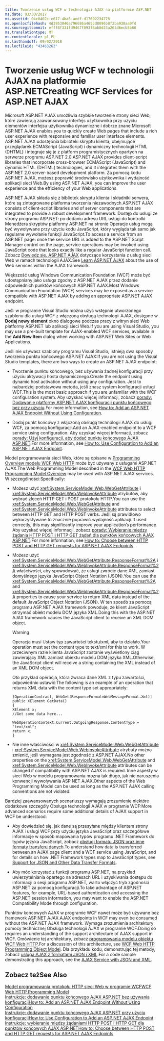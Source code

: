 ```yaml
---
title: Tworzenie usług WCF w technologii AJAX na platformie ASP.NET
ms.date: 03/30/2017
ms.assetid: 04c0402c-e617-4ba5-aedf-d17692234776
ms.openlocfilehash: 4d3953046a796686a465cd8096b8f2ba930aa9fd
ms.sourcegitcommit: efff8f331fd9467f093f8ab8d23a203d6ecb5b60
ms.translationtype: MT
ms.contentlocale: pl-PL
ms.lasthandoff: 09/02/2018
ms.locfileid: "43463263"
---
```

# <a name="creating-wcf-services-for-aspnet-ajax"></a><span data-ttu-id="fb8a4-102">Tworzenie usług WCF w technologii AJAX na platformie ASP.NET</span><span class="sxs-lookup"><span data-stu-id="fb8a4-102">Creating WCF Services for ASP.NET AJAX</span></span>
<span data-ttu-id="fb8a4-103">Microsoft ASP.NET AJAX umożliwia szybkie tworzenie strony sieci Web, które zawierają zaawansowany interfejs użytkownika przy użyciu elementów interfejsu użytkownika dynamiczne i dobrze znane.</span><span class="sxs-lookup"><span data-stu-id="fb8a4-103">Microsoft ASP.NET AJAX enables you to quickly create Web pages that include a rich user experience with responsive and familiar user interface elements.</span></span> <span data-ttu-id="fb8a4-104">ASP.NET AJAX udostępnia biblioteki skryptu klienta, obejmujące przeglądarek ECMAScript (JavaScript) i dynamiczny technologii HTML (DHTML) i integruje się je z platform programistycznych opartych na serwerze programu ASP.NET 2.0.</span><span class="sxs-lookup"><span data-stu-id="fb8a4-104">ASP.NET AJAX provides client-script libraries that incorporate cross-browser ECMAScript (JavaScript) and dynamic HTML (DHTML) technologies, and it integrates them with the ASP.NET 2.0 server-based development platform.</span></span> <span data-ttu-id="fb8a4-105">Za pomocą kodu ASP.NET AJAX, możesz poprawić środowisko użytkownika i wydajność aplikacji sieci Web.</span><span class="sxs-lookup"><span data-stu-id="fb8a4-105">By using ASP.NET AJAX, you can improve the user experience and the efficiency of your Web applications.</span></span>  
  
 <span data-ttu-id="fb8a4-106">ASP.NET AJAX składa się z bibliotek skryptu klienta i składniki serwera, które są zintegrowane platforma tworzenia niezawodnych.</span><span class="sxs-lookup"><span data-stu-id="fb8a4-106">ASP.NET AJAX consists of client-script libraries and of server components that are integrated to provide a robust development framework.</span></span> <span data-ttu-id="fb8a4-107">Dostęp do usługi ze strony programu ASP.NET: po dodaniu adresu URL usługi do kontrolki Menedżera skryptów platformy ASP.NET na stronie Operacje usług mogą być wywoływane przy użyciu kodu JavaScript, który wygląda tak samo jak regularne wywołanie funkcji JavaScript.</span><span class="sxs-lookup"><span data-stu-id="fb8a4-107">To access a service from an ASP.NET page: once the service URL is added to the ASP.NET Script Manager control on the page, service operations may be invoked using JavaScript code that looks exactly like a regular JavaScript function call.</span></span> <span data-ttu-id="fb8a4-108">Zobacz [Dowiedz się, ASP.NET AJAX](https://go.microsoft.com/fwlink/?LinkId=186475) dotyczące korzystania z usług sieci Web w ramach technologii AJAX.</span><span class="sxs-lookup"><span data-stu-id="fb8a4-108">See [Learn ASP.NET AJAX](https://go.microsoft.com/fwlink/?LinkId=186475) about the use of Web services within the AJAX framework.</span></span>  
  
 <span data-ttu-id="fb8a4-109">Większość usług Windows Communication Foundation (WCF) może być udostępniany jako usługa zgodny z ASP.NET AJAX przez dodanie odpowiednich punktów końcowych ASP.NET AJAX.</span><span class="sxs-lookup"><span data-stu-id="fb8a4-109">Most Windows Communication Foundation (WCF) services may be exposed as a service compatible with ASP.NET AJAX by adding an appropriate ASP.NET AJAX endpoint.</span></span>  
  
 <span data-ttu-id="fb8a4-110">Jeśli w programie Visual Studio można użyć wstępnie utworzonego szablonu dla usługi WCF z włączoną obsługą technologii AJAX, dostępne w **Dodaj nowy element** okno dialogowe podczas pracy z witryn sieci Web platformy ASP.NET lub aplikacji sieci Web.</span><span class="sxs-lookup"><span data-stu-id="fb8a4-110">If you are using Visual Studio, you may use a pre-built template for AJAX-enabled WCF services, available in the **Add New Item** dialog when working with ASP.NET Web Sites or Web Applications.</span></span>  
  
 <span data-ttu-id="fb8a4-111">Jeśli nie używasz szablony programu Visual Studio, istnieją dwa sposoby tworzenia punktu końcowego ASP.NET AJAX:</span><span class="sxs-lookup"><span data-stu-id="fb8a4-111">If you are not using the Visual Studio templates, there are two ways to create an ASP.NET AJAX endpoint:</span></span>  
  
-   <span data-ttu-id="fb8a4-112">Tworzenie punktu końcowego, bez używania żadnej konfiguracji przy użyciu aktywacji hosta dynamicznego.</span><span class="sxs-lookup"><span data-stu-id="fb8a4-112">Create the endpoint using dynamic host activation without using any configuration.</span></span> <span data-ttu-id="fb8a4-113">Jest to najbardziej podstawowa metoda, jeśli znasz system konfiguracji usługi WCF.</span><span class="sxs-lookup"><span data-stu-id="fb8a4-113">This is the most basic approach if you are unfamiliar with the WCF configuration system.</span></span> <span data-ttu-id="fb8a4-114">Aby uzyskać więcej informacji, zobacz [porady: Dodawanie platformy ASP.NET AJAX konfiguracji punktu końcowego bez przy użyciu](../../../../docs/framework/wcf/feature-details/how-to-add-an-aspnet-ajax-endpoint-without-using-configuration.md).</span><span class="sxs-lookup"><span data-stu-id="fb8a4-114">For more information, see [How to: Add an ASP.NET AJAX Endpoint Without Using Configuration](../../../../docs/framework/wcf/feature-details/how-to-add-an-aspnet-ajax-endpoint-without-using-configuration.md).</span></span>  
  
-   <span data-ttu-id="fb8a4-115">Dodaj punkt końcowy z włączoną obsługą technologii AJAX do usługi WCF, za pomocą konfiguracji.</span><span class="sxs-lookup"><span data-stu-id="fb8a4-115">Add an AJAX-enabled endpoint to a WCF service using configuration.</span></span> <span data-ttu-id="fb8a4-116">Aby uzyskać więcej informacji, zobacz [porady: Użyj konfiguracji, aby dodać punktu końcowego AJAX ASP.NET](../../../../docs/framework/wcf/feature-details/how-to-use-configuration-to-add-an-aspnet-ajax-endpoint.md).</span><span class="sxs-lookup"><span data-stu-id="fb8a4-116">For more information, see [How to: Use Configuration to Add an ASP.NET AJAX Endpoint](../../../../docs/framework/wcf/feature-details/how-to-use-configuration-to-add-an-aspnet-ajax-endpoint.md).</span></span>  
  
 <span data-ttu-id="fb8a4-117">Model programowania sieci Web, które są opisane w [Programming Overview modelu WCF Web HTTP](../../../../docs/framework/wcf/feature-details/wcf-web-http-programming-model-overview.md) może być używany z usługami ASP.NET AJAX.</span><span class="sxs-lookup"><span data-stu-id="fb8a4-117">The Web Programming Model described in the [WCF Web HTTP Programming Model Overview](../../../../docs/framework/wcf/feature-details/wcf-web-http-programming-model-overview.md) may be used with ASP.NET AJAX services.</span></span> <span data-ttu-id="fb8a4-118">W szczególności:</span><span class="sxs-lookup"><span data-stu-id="fb8a4-118">Specifically:</span></span>  
  
-   <span data-ttu-id="fb8a4-119">Możesz użyć <xref:System.ServiceModel.Web.WebGetAttribute> i <xref:System.ServiceModel.Web.WebInvokeAttribute> atrybutów, aby wybrać zleceń HTTP GET i POST protokołu HTTP.</span><span class="sxs-lookup"><span data-stu-id="fb8a4-119">You can use the <xref:System.ServiceModel.Web.WebGetAttribute> and <xref:System.ServiceModel.Web.WebInvokeAttribute> attributes to select between HTTP GET and HTTP POST verbs.</span></span> <span data-ttu-id="fb8a4-120">Jeśli są prawidłowo wykorzystywane to znacznie poprawić wydajność aplikacji.</span><span class="sxs-lookup"><span data-stu-id="fb8a4-120">If used correctly, this may significantly improve your application’s performance.</span></span> <span data-ttu-id="fb8a4-121">Aby uzyskać więcej informacji, zobacz [porady: Wybieranie między żądania HTTP POST i HTTP GET żądań dla punktów końcowych AJAX ASP.NET](../../../../docs/framework/wcf/feature-details/http-post-and-http-get-requests-for-aspnet-ajax-endpoints.md).</span><span class="sxs-lookup"><span data-stu-id="fb8a4-121">For more information, see [How to: Choose between HTTP POST and HTTP GET requests for ASP.NET AJAX Endpoints](../../../../docs/framework/wcf/feature-details/http-post-and-http-get-requests-for-aspnet-ajax-endpoints.md).</span></span>  
  
-   <span data-ttu-id="fb8a4-122">Możesz użyć <xref:System.ServiceModel.Web.WebGetAttribute.ResponseFormat%2A> i <xref:System.ServiceModel.Web.WebInvokeAttribute.ResponseFormat%2A> właściwości, aby spowodować, że usługi zwrócić dane XML zamiast domyślnego języka JavaScript Object Notation (JSON).</span><span class="sxs-lookup"><span data-stu-id="fb8a4-122">You can use the <xref:System.ServiceModel.Web.WebGetAttribute.ResponseFormat%2A> and <xref:System.ServiceModel.Web.WebInvokeAttribute.ResponseFormat%2A> properties to cause your service to return XML data instead of the default JavaScript Object Notation (JSON).</span></span> <span data-ttu-id="fb8a4-123">W ten sposób za pomocą programu ASP.NET AJAX framework powoduje, że klient JavaScript otrzymać obiekt modelu DOM języka XML.</span><span class="sxs-lookup"><span data-stu-id="fb8a4-123">Doing this with the ASP.NET AJAX framework causes the JavaScript client to receive an XML DOM object.</span></span>  
  
    > [!WARNING]
    >  <span data-ttu-id="fb8a4-124">Operacja musi Ustaw typ zawartości tekstu/xml, aby to działało.</span><span class="sxs-lookup"><span data-stu-id="fb8a4-124">Your operation must set the content type to text/xml for this to work.</span></span> <span data-ttu-id="fb8a4-125">W przeciwnym razie klienta JavaScript zostanie wyświetlony ciąg zawierający XML zamiast obiektu modelu DOM języka XML.</span><span class="sxs-lookup"><span data-stu-id="fb8a4-125">Otherwise, the JavaScript client will receive a string containing the XML instead of an XML DOM object.</span></span>  
  
     <span data-ttu-id="fb8a4-126">Oto przykład operacja, która zwraca dane XML z typu zawartości, odpowiednio ustawić:</span><span class="sxs-lookup"><span data-stu-id="fb8a4-126">The following is an example of an operation that returns XML data with the content type set appropriately:</span></span>  
  
    ```  
    [OperationContract, WebGet(ResponseFormat=WebMessageFormat.Xml)]  
    public XElement GetData()  
    {  
    XElement x;  
    //Get some data here...  
  
    WebOperationContext.Current.OutgoingResponse.ContentType = "text/xml";      
    return x;  
    }  
    ```  
  
-   <span data-ttu-id="fb8a4-127">Nie inne właściwości w <xref:System.ServiceModel.Web.WebGetAttribute> i <xref:System.ServiceModel.Web.WebInvokeAttribute> atrybuty można zmienić, jeśli wymagana jest zgodność z ASP.NET AJAX.</span><span class="sxs-lookup"><span data-stu-id="fb8a4-127">No other properties on the <xref:System.ServiceModel.Web.WebGetAttribute> and <xref:System.ServiceModel.Web.WebInvokeAttribute> attributes can be changed if compatibility with ASP.NET AJAX is required.</span></span> <span data-ttu-id="fb8a4-128">Inne aspekty w sieci Web w modelu programowania można tak długo, jak nie naruszenia konwencji wywoływania ASP.NET AJAX.</span><span class="sxs-lookup"><span data-stu-id="fb8a4-128">Other aspects of the Web Programming Model can be used as long as the ASP.NET AJAX calling conventions are not violated.</span></span>  
  
 <span data-ttu-id="fb8a4-129">Bardziej zaawansowanych scenariuszy wymagają zrozumienie niektóre dodatkowe szczegóły Obsługa technologii AJAX w programie WCF:</span><span class="sxs-lookup"><span data-stu-id="fb8a4-129">More advanced scenarios require some additional details of AJAX support in WCF be understood:</span></span>  
  
-   <span data-ttu-id="fb8a4-130">Aby dowiedzieć się, jak dane są przesyłane między klientem strony AJAX i usługi WCF przy użyciu języka JavaScript oraz szczegółowe informacje w sposób mapowania typów programu .NET Framework do typów języka JavaScript, zobacz [obsługi formatu JSON oraz inne formaty transferu danych](../../../../docs/framework/wcf/feature-details/support-for-json-and-other-data-transfer-formats.md).</span><span class="sxs-lookup"><span data-stu-id="fb8a4-130">To understand how data is transferred between an AJAX page client and a WCF service using JavaScript, and for details on how .NET Framework types map to JavaScript types, see [Support for JSON and Other Data Transfer Formats](../../../../docs/framework/wcf/feature-details/support-for-json-and-other-data-transfer-formats.md).</span></span>  
  
-   <span data-ttu-id="fb8a4-131">Aby móc korzystać z funkcji programu ASP.NET, na przykład uwierzytelniania opartego na adresach URL i uzyskiwania dostępu do informacji o sesji programu ASP.NET, warto włączyć tryb zgodności ASP.NET za pomocą konfiguracji.</span><span class="sxs-lookup"><span data-stu-id="fb8a4-131">To take advantage of ASP.NET features, for example, URL-based authentication and accessing the ASP.NET session information, you may want to enable the ASP.NET Compatibility Mode through configuration.</span></span>  
  
 <span data-ttu-id="fb8a4-132">Punktów końcowych AJAX w programie WCF nawet może być używane bez framework ASP.NET AJAX.</span><span class="sxs-lookup"><span data-stu-id="fb8a4-132">AJAX endpoints in WCF may even be consumed without the ASP.NET AJAX framework.</span></span> <span data-ttu-id="fb8a4-133">Wymaga zrozumienia architektury pomocy technicznej Obsługa technologii AJAX w programie WCF.</span><span class="sxs-lookup"><span data-stu-id="fb8a4-133">Doing so requires an understanding of the support architecture of AJAX support in WCF.</span></span> <span data-ttu-id="fb8a4-134">Omówienie tej architektury, zobacz [programowania modelu obiektu WCF Web HTTP](../../../../docs/framework/wcf/feature-details/wcf-web-http-programming-object-model.md).</span><span class="sxs-lookup"><span data-stu-id="fb8a4-134">For a discussion of this architecture, see [WCF Web HTTP Programming Object Model](../../../../docs/framework/wcf/feature-details/wcf-web-http-programming-object-model.md).</span></span> <span data-ttu-id="fb8a4-135">Dla przykładu kodu, demonstrując tej metody, zobacz [usługa AJAX z formatami JSON i XML](../../../../docs/framework/wcf/samples/ajax-service-with-json-and-xml-sample.md).</span><span class="sxs-lookup"><span data-stu-id="fb8a4-135">For a code sample demonstrating this approach, see the [AJAX Service with JSON and XML](../../../../docs/framework/wcf/samples/ajax-service-with-json-and-xml-sample.md).</span></span>  
  
## <a name="see-also"></a><span data-ttu-id="fb8a4-136">Zobacz też</span><span class="sxs-lookup"><span data-stu-id="fb8a4-136">See Also</span></span>  
 [<span data-ttu-id="fb8a4-137">Model programowania protokołu HTTP sieci Web w programie WCF</span><span class="sxs-lookup"><span data-stu-id="fb8a4-137">WCF Web HTTP Programming Model</span></span>](../../../../docs/framework/wcf/feature-details/wcf-web-http-programming-model.md)  
 [<span data-ttu-id="fb8a4-138">Instrukcje: dodawanie punktu końcowego AJAX ASP.NET bez używania konfiguracji</span><span class="sxs-lookup"><span data-stu-id="fb8a4-138">How to: Add an ASP.NET AJAX Endpoint Without Using Configuration</span></span>](../../../../docs/framework/wcf/feature-details/how-to-add-an-aspnet-ajax-endpoint-without-using-configuration.md)  
 [<span data-ttu-id="fb8a4-139">Instrukcje: dodawanie punktu końcowego AJAX ASP.NET przy użyciu konfiguracji</span><span class="sxs-lookup"><span data-stu-id="fb8a4-139">How to: Use Configuration to Add an ASP.NET AJAX Endpoint</span></span>](../../../../docs/framework/wcf/feature-details/how-to-use-configuration-to-add-an-aspnet-ajax-endpoint.md)  
 [<span data-ttu-id="fb8a4-140">Instrukcje: wybieranie między żądaniami HTTP POST i HTTP GET dla punktów końcowych AJAX ASP.NET</span><span class="sxs-lookup"><span data-stu-id="fb8a4-140">How to: Choose between HTTP POST and HTTP GET requests for ASP.NET AJAX Endpoints</span></span>](../../../../docs/framework/wcf/feature-details/http-post-and-http-get-requests-for-aspnet-ajax-endpoints.md)
